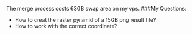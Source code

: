The merge process costs 63GB swap area on my vps.
###My Questions:
+ How to creat the raster pyramid of a 15GB png result file?
+ How to work with the correct coordinate?
